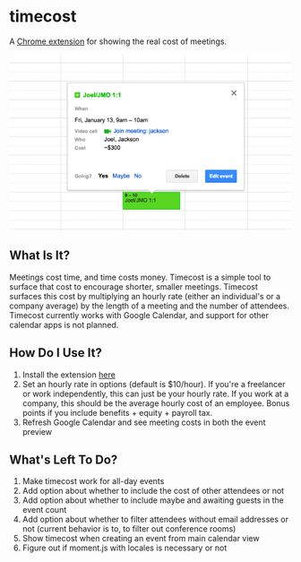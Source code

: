 # timecost
A [Chrome extension](https://chrome.google.com/webstore/detail/timecost/cifjcccblkmebbpjcccleolaiigagpmf) for showing the real cost of meetings.

![Timecost Example](./example.png)

## What Is It?
Meetings cost time, and time costs money. Timecost is a simple tool to surface that cost to encourage shorter, smaller meetings. Timecost surfaces this cost by multiplying an hourly rate (either an individual's or a company average) by the length of a meeting and the number of attendees. Timecost currently works with Google Calendar, and support for other calendar apps is not planned.

## How Do I Use It?
1. Install the extension [here](https://chrome.google.com/webstore/detail/timecost/cifjcccblkmebbpjcccleolaiigagpmf)
2. Set an hourly rate in options (default is $10/hour). If you're a freelancer or work independently, this can just be your hourly rate. If you work at a company, this should be the average hourly cost of an employee. Bonus points if you include benefits + equity + payroll tax.
3. Refresh Google Calendar and see meeting costs in both the event preview

## What's Left To Do?
1. Make timecost work for all-day events
2. Add option about whether to include the cost of other attendees or not
3. Add option about whether to include maybe and awaiting guests in the event count
4. Add option about whether to filter attendees without email addresses or not (current behavior is to, to filter out conference rooms)
5. Show timecost when creating an event from main calendar view
6. Figure out if moment.js with locales is necessary or not
